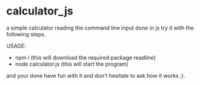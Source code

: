 # calculator_js
a simple calculator reading the command line input done in js
 try it with the following steps.
 
USAGE:

- npm i (this will download the required package readline)
- node calculator.js (this will start the program)

and your done have fun with it and don't hesitate to ask how it works ;).
